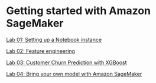 # Getting started with Amazon SageMaker

[Lab 01: Setting up a Notebook instance](./01-lab.md)

[Lab 02: Feature engineering](./02-lab.md)

[Lab 03: Customer Churn Prediction with XGBoost](./03-lab.md)

[Lab 04: Bring your own model with Amazon SageMaker](./04-lab.md)
